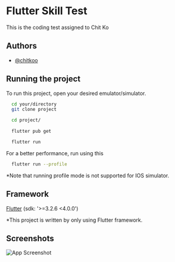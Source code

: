 
# Flutter Skill Test

This is the coding test assigned to Chit Ko


## Authors

- [@chitkoo](https://github.com/chitkoo)


## Running the project

To run this project, open your desired emulator/simulator.

```bash
  cd your/directory
  git clone project
```

```bash
  cd project/
  
  flutter pub get

  flutter run
```

For a better performance, run using this

```bash
  flutter run --profile
```

*Note that running profile mode is not supported for IOS simulator.

## Framework

[Flutter](https://linktodocumentation) (sdk: '>=3.2.6 <4.0.0')


*This project is written by only using Flutter framework.
## Screenshots

![App Screenshot](https://via.placeholder.com/468x300?text=App+Screenshot+Here)

